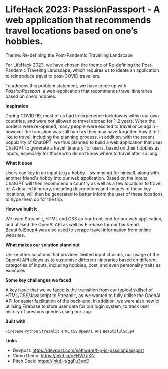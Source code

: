 # LifeHack 2023: PassionPassport - A web application that recommends travel locations based on one’s hobbies.
Theme: Re-defining the Post-Pandemic Travelling Landscape

For LifeHack 2023, we have chosen the theme of Re-defining the Post-Pandemic Traveling Landscape, which requires us to ideate an application to reintroduce travel to post-COVID travellers.

To address this problem statement, we have come up with *PassionPassport*, a web-application that recommends travel itineraries based on one's hobbies.
    
**Inspiration**

During COVID-19, most of us had to experience lockdowns within our own countries, and were not allowed to travel abroad for 1-2 years. When the borders were re-opened, many people were excited to travel once again - however the transition was still hard as they may have forgotten how it felt like to travel, including the planning process. In addition, with the recent popularity of ChatGPT, we thus planned to build a web application that uses ChatGPT to generate a travel itinerary for users, based on their hobbies as inputs, especially for those who do not know where to travel after so long. 

**What it does**

Users can key in an input (e.g a hobby - swimming) for himself, along with another friend's hobby into our web application. Based on the inputs, ChatGPT will then recommend a country as well as a few locations to travel to. A detailed itinerary, including descriptions and images of these key locations, will then be generated to better inform the user of these locations to hype them up for the trip.

**How we built it**

We used Streamlit, HTML and CSS as our front-end for our web application, and utilised the OpenAI API as well as Firebase for our back-end. BeautifulSoup4 was also used to scrape travel  information from online websites.

**What makes our solution stand out**

Unlike other solutions that provides limited input choices, our usage of the OpenAI API allows us to customise different itineraries based on different categories of inputs, including hobbies, cost, and even personality traits as examples.

**Some key challenges we faced**

A key issue that we've faced is the transition from our typical skillset of HTML/CSS/Javascript to Streamlit, as we wanted to fully utilise the OpenAI API for easier facilitation of the back-end. In addition, we were also new to utilising Firebase to store user data for our login system, to track user history of previous queries using our app.

**Built with**

`Firebase` `Python` `Streamlit` `HTML` `CSS` `OpenAI API` `BeautifulSoup4`

**Links**
- Devpost: https://devpost.com/software/t-p-jc-passionpassport
- Video Demo: https://lnkd.in/gEHWUiKN
- Pitch Deck: https://lnkd.in/ggFu3ecD
